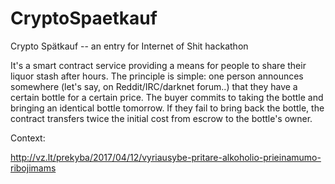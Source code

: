 # CryptoSpaetkauf
Crypto Spätkauf -- an entry for Internet of Shit hackathon



It's a smart contract service providing a means for people to share their liquor stash after hours. The principle is simple:
one person announces somewhere (let's say, on Reddit/IRC/darknet forum..) that they have a certain bottle for a certain price. The buyer commits to taking the bottle and bringing an identical bottle tomorrow. If they fail to bring back the bottle, the contract transfers twice the initial cost from escrow to the bottle's owner. 


Context:

http://vz.lt/prekyba/2017/04/12/vyriausybe-pritare-alkoholio-prieinamumo-ribojimams
